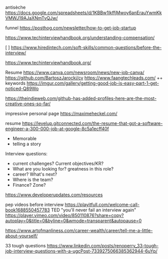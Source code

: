 
antisèche https://docs.google.com/spreadsheets/d/1KBBw1IkffjMwoy6anErauYwmKkVMWJ19AJaXNmTvQJw/

funnel https://posthog.com/newsletter/how-to-get-job-startup

https://www.techinterviewhandbook.org/understanding-compensation/

[ ] https://www.hiredintech.com/soft-skills/common-questions/before-the-interview/

https://www.techinterviewhandbook.org/


Resume
https://www.canva.com/newsroom/news/new-job-canva/
https://github.com/BartoszJarocki/cv
https://www.faangtechleads.com/
++ keywords https://imgur.com/gallery/getting-good-job-is-easy-part-1-get-noticed-Q89Wo


https://theindieweb.com/github-has-added-profiles-here-are-the-most-creative-ones-so-far/


impressive personal page https://maximeheckel.com/

resume https://levelup.gitconnected.com/the-resume-that-got-a-software-engineer-a-300-000-job-at-google-8c5a1ecff40f


- Memorable
- telling a story


Interview questions:
- current challenges? Current objectives/KR?
- What are you looking for? greatness in this role?
- career? What's next?
- Where is the team?
- Finance? Zone?



https://www.developerupdates.com/resources

pep videos before interview https://playitfull.com/welcome-call-book1688550457783
TED "you'll never fail an interview again" https://player.vimeo.com/video/850110876?share=copy?autoplay=0&title=0&byline=0&wmode=transparent&autopause=0


https://www.artofmanliness.com/career-wealth/career/tell-me-a-little-about-yourself/


33 tough questions https://www.linkedin.com/posts/renoperry_33-tough-job-interview-questions-with-a-ugcPost-7339275066385362944-6uYp/
